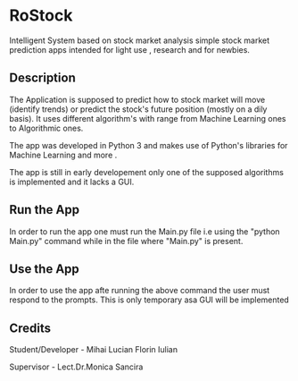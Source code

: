 
# RoStock

Intelligent System based on stock market analysis simple stock market prediction apps intended for light use , research and for newbies.


## Description

The Application is supposed to predict how to stock market will move (identify trends) or predict the stock's future position (mostly on a dily basis).
It uses different algorithm's with range from Machine Learning ones to Algorithmic ones.

The app was developed in Python 3 and makes use of Python's libraries for Machine Learning and more .

The app is still in early developement only one of the supposed algorithms is implemented and it lacks a GUI.


## Run the App

In order to run the app one must run the Main.py file i.e using the "python Main.py" command while in the file where "Main.py" is present.

## Use the App
In order to use the app afte running the above command the user must respond to the prompts. This is only temporary asa GUI will be implemented

## Credits

Student/Developer - Mihai Lucian Florin Iulian

Supervisor - Lect.Dr.Monica Sancira